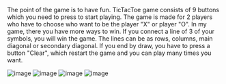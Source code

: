 The point of the game is to have fun. TicTacToe game consists of 9 buttons which you need to press to start playing. The game is made for 2 players who have to choose who want to be the player "X" or player "O". In my game, there you have more ways to win. If you connect a line of 3 of your symbols, you will win the game. The lines can be as rows, columns, main diagonal or secondary diagonal. If you end by draw, you have to press a button "Clear", which restart the game and you can play many times you want. 

![image](https://github.com/mario007101/TicTacToe-CSharp-WinForms/assets/96201545/bf25640c-edbc-44f4-ae93-d73561d3c3e3)
![image](https://github.com/mario007101/TicTacToe-CSharp-WinForms/assets/96201545/30e8251f-5ebc-4458-bc9b-0b5ca4044dea)
![image](https://github.com/mario007101/TicTacToe-CSharp-WinForms/assets/96201545/5034362b-9de1-446c-9b56-515bb2c20ac8)
![image](https://github.com/mario007101/TicTacToe-CSharp-WinForms/assets/96201545/9f90d5c6-1cb8-4ab3-b490-1fab544f3b10)

